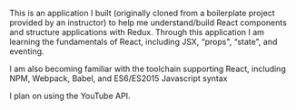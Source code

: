 This is an application I built (originally cloned from a boilerplate project provided by an instructor) to help me understand/build React components and structure applications with Redux. Through this application I am learning the fundamentals of React, including JSX, “props", “state", and eventing.

I am also becoming familiar with the toolchain supporting React, including NPM, Webpack, Babel, and ES6/ES2015 Javascript syntax

I plan on using the YouTube API.  
